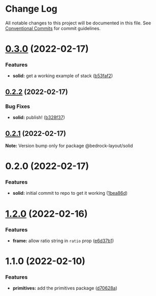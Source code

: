 # Change Log

All notable changes to this project will be documented in this file.
See [Conventional Commits](https://conventionalcommits.org) for commit guidelines.

# [0.3.0](https://github.com/Bedrock-Layouts/Solid-Bedrock/compare/@bedrock-layout/solid@0.2.2...@bedrock-layout/solid@0.3.0) (2022-02-17)


### Features

* **solid:** get a working example of stack ([b53faf2](https://github.com/Bedrock-Layouts/Solid-Bedrock/commit/b53faf221ed283a9c84bea6e614749fd439dddf1))





## [0.2.2](https://github.com/Bedrock-Layouts/Solid-Bedrock/compare/@bedrock-layout/solid@0.2.1...@bedrock-layout/solid@0.2.2) (2022-02-17)


### Bug Fixes

* **solid:** publish! ([b328f37](https://github.com/Bedrock-Layouts/Solid-Bedrock/commit/b328f37fe6dbfcbbb50d4a9661c2720330c9e01a))





## [0.2.1](https://github.com/Bedrock-Layouts/Solid-Bedrock/compare/@bedrock-layout/solid@0.2.0...@bedrock-layout/solid@0.2.1) (2022-02-17)

**Note:** Version bump only for package @bedrock-layout/solid





# 0.2.0 (2022-02-17)


### Features

* **solid:** initial commit to repo to get it working ([1bea86d](https://github.com/Bedrock-Layouts/Solid-Bedrock/commit/1bea86d0256d2229ebd98d68bc694f1f38e2fbe7))





# [1.2.0](https://github.com/Bedrock-Layouts/Bedrock/compare/@bedrock-layout/primitives@1.1.0...@bedrock-layout/primitives@1.2.0) (2022-02-16)


### Features

* **frame:** allow ratio string in `ratio` prop ([e6d37b1](https://github.com/Bedrock-Layouts/Bedrock/commit/e6d37b165702ac8f27e021644afa29b6e7797cc7))





# 1.1.0 (2022-02-10)


### Features

* **primitives:** add the primitives package ([d70628a](https://github.com/Bedrock-Layouts/Bedrock/commit/d70628ad84b1b995b17c223f510c6ab4303d8a3b))
